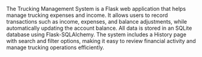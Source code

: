 The Trucking Management System is a Flask web application that helps manage trucking expenses and income. It allows users to record transactions such as income, expenses, and balance adjustments, while automatically updating the account balance. All data is stored in an SQLite database using Flask-SQLAlchemy. The system includes a History page with search and filter options, making it easy to review financial activity and manage trucking operations efficiently.
